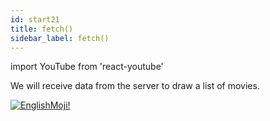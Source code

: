 ```yaml
---
id: start21
title: fetch()
sidebar_label: fetch()
---
```


import YouTube from 'react-youtube'

We will receive data from the server to draw a list of movies.

<YouTube videoId='MHCrQExp3S4' />

[![EnglishMoji!](/img/logo/englishmoji.png)](https://apps.apple.com/kz/app/englishmoji/id6450254885)
